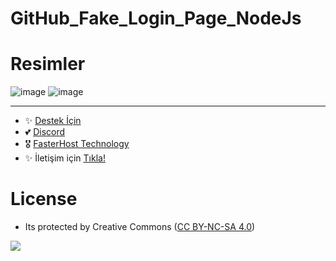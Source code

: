 # GitHub_Fake_Login_Page_NodeJs

# Resimler

![image](https://user-images.githubusercontent.com/63351166/210814837-1c016eb2-a325-48c5-9af6-dfa941991edc.png)
![image](https://user-images.githubusercontent.com/63351166/210814882-726a5b55-831d-48d0-ba6d-fb97dad828c2.png)



---
- ✨ [Destek İçin](https://fastuptime.com) <br>
- 💕 [Discord](https://fastuptime.com/discord)<br>
- 🎖️ [FasterHost Technology](https://fasterhost.tech/)<br>
- ✨ İletişim için [Tıkla!](mailto:fastuptime@gmail.com)<br>

# License
- Its protected by Creative Commons ([CC BY-NC-SA 4.0](https://creativecommons.org/licenses/by-nc-sa/4.0/))

<a href="https://creativecommons.org/licenses/by-nc-sa/4.0/" title="BYNCSA40"><img src="https://licensebuttons.net/l/by-nc-sa/4.0/88x31.png"></a>
